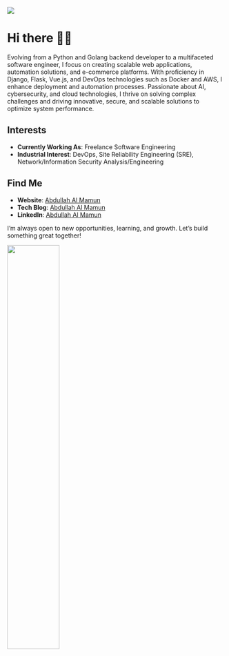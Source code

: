 
![](https://komarev.com/ghpvc/?username=rifat977&style=flat-square)

# Hi there 👋🏻

Evolving from a Python and Golang backend developer to a multifaceted software engineer, I focus on creating scalable web applications, automation solutions, and e-commerce platforms. With proficiency in Django, Flask, Vue.js, and DevOps technologies such as Docker and AWS, I enhance deployment and automation processes. Passionate about AI, cybersecurity, and cloud technologies, I thrive on solving complex challenges and driving innovative, secure, and scalable solutions to optimize system performance.

## Interests

- **Currently Working As**: Freelance Software Engineering
- **Industrial Interest**: DevOps, Site Reliability Engineering (SRE), Network/Information Security Analysis/Engineering

## Find Me
- **Website**: [Abdullah Al Mamun](https://abdullah-al-mamun-rifat.vercel.app)
- **Tech Blog**: [Abdullah Al Mamun](https://dev.to/rifat977)
- **LinkedIn**: [Abdullah Al Mamun](https://www.linkedin.com/in/rifat977)

I’m always open to new opportunities, learning, and growth. Let’s build something great together!

<img  src="https://github-readme-streak-stats.herokuapp.com/?user=rifat977&theme=tokyonight&hide_border=true" width="49%" >


